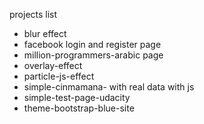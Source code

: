 projects list 

- blur effect
- facebook login and register page 
- million-programmers-arabic page 
- overlay-effect
- particle-js-effect
- simple-cinmamana- with real data with js 
- simple-test-page-udacity 
- theme-bootstrap-blue-site 